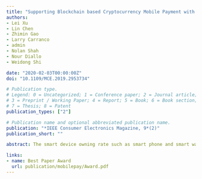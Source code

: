 ```yaml
---
title: "Supporting Blockchain based Cryptocurrency Mobile Payment with Smart Devices"
authors:
- Lei Xu
- Lin Chen
- Zhimin Gao
- Larry Carranco
- admin
- Nolan Shah
- Nour Diallo
- Weidong Shi

date: "2020-02-03T00:00:00Z"
doi: "10.1109/MCE.2019.2953734"

# Publication type.
# Legend: 0 = Uncategorized; 1 = Conference paper; 2 = Journal article;
# 3 = Preprint / Working Paper; 4 = Report; 5 = Book; 6 = Book section;
# 7 = Thesis; 8 = Patent
publication_types: ["2"]

# Publication name and optional abbreviated publication name.
publication: "*IEEE Consumer Electronics Magazine, 9*(2)"
publication_short: ""

abstract: The smart device owning rate such as smart phone and smart watch is higher than ever before and mobile payment has become one of the major payment methods in many different areas. At the same time, blockchain-based cryptocurrency is becoming a nonnegligible type of currency and the total value of all types of cryptocurrency has reached USD 200 billion. Therefore, it is a natural demand to support cryptocurrency payment on mobile devices. Considering the poor infrastructure and low penetration of financial service in developing countries, this combination is especially attractive. The high storage cost and payment processing latency are the two main obstacles for mobile payment using cryptocurrency. We propose two different schemes for cryptocurrency mobile payment, one involves a centralized bank and the other one does not require any centralized party. We also provide a solution for the bank to meet KYC (know your customer)/AML (antimoney laundering) compliance requirements when it is involved in cryptocurrency mobile payment processing.

links:
- name: Best Paper Award
  url: publication/mobilepay/Award.pdf
---
```

